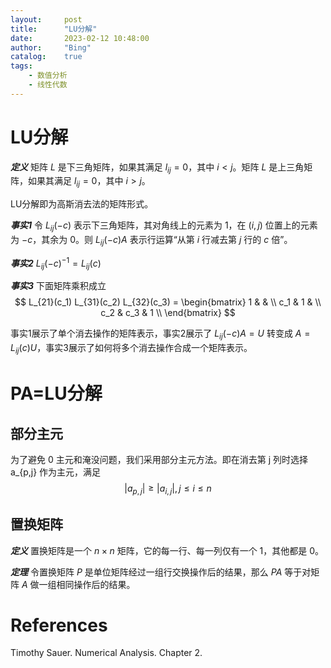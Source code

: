 ```yaml
---
layout:     post
title:      "LU分解"
date:       2023-02-12 10:48:00
author:     "Bing"
catalog:    true
tags:
    - 数值分析
    - 线性代数
---
```


# LU分解
***定义***
矩阵 $L$ 是下三角矩阵，如果其满足 $l_{ij} = 0$，其中 $i < j$。矩阵 $L$ 是上三角矩阵，如果其满足 $l_{ij} = 0$，其中 $i > j$。

LU分解即为高斯消去法的矩阵形式。

***事实1***
令 $L_{ij}(-c)$ 表示下三角矩阵，其对角线上的元素为 $1$，在 $(i,j)$ 位置上的元素为 $-c$，其余为 $0$。则 $L_{ij}(-c) A$ 表示行运算“从第 $i$ 行减去第 $j$ 行的 $c$ 倍”。

***事实2***
$L_{ij}(-c)^{-1} = L_{ij}(c)$

***事实3***
下面矩阵乘积成立
$$
    L_{21}(c_1) L_{31}(c_2) L_{32}(c_3) = \begin{bmatrix}
        1 & & \\
        c_1 & 1 & \\
        c_2 & c_3 & 1 \\
    \end{bmatrix}
$$

事实1展示了单个消去操作的矩阵表示，事实2展示了 $L_{ij}(-c) A = U$ 转变成 $A = L_{ij}(c) U$，事实3展示了如何将多个消去操作合成一个矩阵表示。

# PA=LU分解
## 部分主元
为了避免 0 主元和淹没问题，我们采用部分主元方法。即在消去第 j 列时选择 a_{p,j} 作为主元，满足
$$
    |a_{p,j}| \geq |a_{i,j}|, j \leq i \leq n
$$

## 置换矩阵
***定义***
置换矩阵是一个 $n \times n$ 矩阵，它的每一行、每一列仅有一个 $1$，其他都是 $0$。

***定理***
令置换矩阵 $P$ 是单位矩阵经过一组行交换操作后的结果，那么 $PA$ 等于对矩阵 $A$ 做一组相同操作后的结果。

# References
Timothy Sauer. Numerical Analysis. Chapter 2.